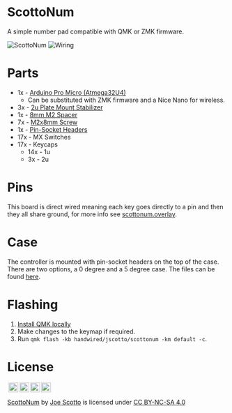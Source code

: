 # ScottoNum

A simple number pad compatible with QMK or ZMK firmware.

![ScottoNum](https://user-images.githubusercontent.com/8194147/209070479-9287f328-ee8f-4266-8072-b6397fb9a7cd.JPG)
![Wiring](https://user-images.githubusercontent.com/8194147/209070492-69857953-671d-420b-b718-b03bbec4caa7.jpg)


# Parts

-   1x - [Arduino Pro Micro (Atmega32U4)](https://amzn.to/3LwgAUq)
    -   Can be substituted with ZMK firmware and a Nice Nano for wireless.
-   3x - [2u Plate Mount Stabilizer](https://amzn.to/3xUEvHz)
-   1x - [8mm M2 Spacer](https://amzn.to/3r1xdxO)
-   7x - [M2x8mm Screw](https://amzn.to/3jjelKi)
-   1x - [Pin-Socket Headers](https://amzn.to/3F40AX9)
-   17x - MX Switches
-   17x - Keycaps
    -   14x - 1u
    -   3x - 2u

# Pins

This board is direct wired meaning each key goes directly to a pin and then they all share ground, for more info see [scottonum.overlay](ZMK/config/boards/shields/scottonum/scottonum.overlay).

# Case

The controller is mounted with pin-socket headers on the top of the case. There are two options, a 0 degree and a 5 degree case. The files can be found [here](case).

# Flashing

1. [Install QMK locally](https://github.com/qmk/qmk_firmware)
2. Make changes to the keymap if required.
3. Run `qmk flash -kb handwired/jscotto/scottonum -km default -c`.

# License

<img style="height:22px!important;margin-left:3px;vertical-align:text-bottom;" src="https://mirrors.creativecommons.org/presskit/icons/cc.svg?ref=chooser-v1"><img style="height:22px!important;margin-left:3px;vertical-align:text-bottom;" src="https://mirrors.creativecommons.org/presskit/icons/by.svg?ref=chooser-v1"><img style="height:22px!important;margin-left:3px;vertical-align:text-bottom;" src="https://mirrors.creativecommons.org/presskit/icons/nc.svg?ref=chooser-v1"><img style="height:22px!important;margin-left:3px;vertical-align:text-bottom;" src="https://mirrors.creativecommons.org/presskit/icons/sa.svg?ref=chooser-v1"></a></p>

<p xmlns:cc="http://creativecommons.org/ns#" xmlns:dct="http://purl.org/dc/terms/"><a property="dct:title" rel="cc:attributionURL" href="https://github.com/joe-scotto/keyboards/tree/main/ScottoNum">ScottoNum</a> by <a rel="cc:attributionURL dct:creator" property="cc:attributionName" href="https://github.com/joe-scotto">Joe Scotto</a> is licensed under <a href="http://creativecommons.org/licenses/by-nc-sa/4.0/?ref=chooser-v1" target="_blank" rel="license noopener noreferrer" style="display:inline-block;">CC BY-NC-SA 4.0
